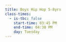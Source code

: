 ```yaml
---
title: Boys Hip Hop 5-8yrs
class-times:
  - is-tbc: false
    start-time: 03:45 PM
    end-time: 04:30 PM
    day: Tuesday
---
```

